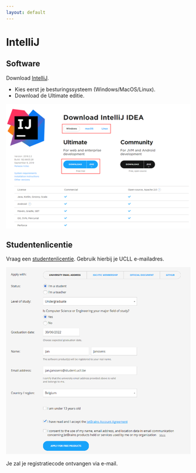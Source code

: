 ```yaml
---
layout: default
---
```

# IntelliJ

## Software

Download [IntelliJ](https://www.jetbrains.com/idea/download/).

* Kies eerst je besturingssysteem (Windows/MacOS/Linux).
* Download de Ultimate editie.

![Download](download.png)

## Studentenlicentie

Vraag een [studentenlicentie](https://www.jetbrains.com/shop/eform/students). Gebruik hierbij je UCLL e-mailadres.

![License](license.png)

Je zal je registratiecode ontvangen via e-mail.
